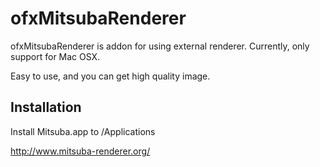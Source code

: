 # ofxMitsubaRenderer
ofxMitsubaRenderer is addon for using external renderer. Currently, only support for Mac OSX.

Easy to use, and you can get high quality image.

## Installation
Install Mitsuba.app to /Applications 

http://www.mitsuba-renderer.org/